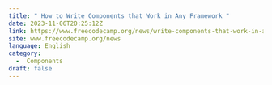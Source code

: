 ```yaml
---
title: " How to Write Components that Work in Any Framework "
date: 2023-11-06T20:25:12Z
link: https://www.freecodecamp.org/news/write-components-that-work-in-any-framework/?utm_medium=RSS&utm_source=news.12bit.vn
site: www.freecodecamp.org/news
language: English
category:
  -  Components 
draft: false
---
```

